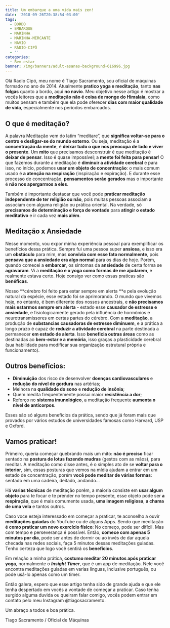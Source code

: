 ```yaml
---
title: Um embarque a uma vida mais zen!
date: '2018-09-26T20:38:54-03:00'
tags:
  - BORDO
  - EMBARQUE
  - MARINHA
  - MARINHA-MERCANTE
  - NAVIO
  - RÁDIO-CIPÓ
  - ''
categories:
  - Bem-estar
banner: /img/banners/adult-asanas-background-616996.jpg
---
```

Olá Radio Cipó, meu nome é Tiago Sacramento, sou oficial de máquinas formado no ano de 2014. Atualmente **pratico yoga e meditação**, tanto **nas folgas** quanto a bordo, aqui **no navio**. Meu objetivo nesse artigo é mostrar a vocês leitores que a **meditação não é coisa de monge do Himalaia**, como muitos pensam e também que ela pode oferecer **dias com maior qualidade de vida**, especialmente nos períodos embarcados.

## O que é meditação?

A palavra Meditação vem do latim “meditare”, que **significa voltar-se para o centro e desligar-se do mundo externo**. Ou seja, meditação é a **concentração da mente**, é **deixar tudo o que nos preocupa de lado e viver o presente**. Um **mito** que precisamos desconstruir é que meditação é **deixar de pensar**. Isso é quase impossível; a **mente foi feita para pensar**! O que fazemos durante a meditação é **diminuir a atividade cerebral** e para isso, no início, podemos **usar um objeto de concentração**: o mais comum usado é **a atenção na respiração** (inspiração e expiração). E durante esse processo de concentração, **pensamentos serão gerados** mas o importante é **não nos apergarmos a eles**.

Também é importante destacar que você pode **praticar meditação independente de ter religião ou não**, pois muitas pessoas associam a associam com alguma religião ou prática oriental. Na verdade, só **precisamos de determinação e força de vontade** para **atingir o estado meditativo** e ir cada vez **mais além**.

## Meditação x Ansiedade

Nesse momento, vou expor minha experiência pessoal para exemplificar os benefícios dessa prática. Sempre fui uma pessoa super **ansiosa**, e isso era um **obstáculo** para mim, mas **convivia com esse fato normalmente**, pois **pensava que a ansiedade era algo normal** para os dias de hoje. Porém, quando comecei a **embarcar**, os sintomas da **ansiedade** de certa forma se **agravaram**. Vi a **meditação e o yoga como formas de me ajudarem**, e realmente estava certo. Hoje consigo ver como essas praticas são **benéficas**.

Nosso **cérebro foi feito para estar sempre em alerta **e pela evolução natural da espécie, esse estado foi se aprimorando. O mundo que vivemos hoje, no entanto, é bem diferente dos nossos ancestrais, e **não precisamos mais estarmos sempre em alerta** - estado esse **causador de estresse e ansiedade**, e fisiologicamente gerado pela influência de hormônios e neurotransmissores em certas partes do cérebro. Com a **meditação**, a produção de **substancias causadoras de estresse diminuem**, e a prática a longo prazo é capaz de **reduzir a atividade cerebral** na parte destinada a permanecer **em estado de alerta**. Isso **beneficia outras áreas** como as destinadas ao **bem-estar e a memória**, isso graças a plasticidade cerebral (sua habilidade para modificar sua organização estrutural própria e funcionamento).

## Outros benefícios:

* **Diminuição** dos risco de desenvolver **doenças cardiovasculares** e **redução do nível de gordura** nas artérias;
* Melhora na **qualidade do sono** e **redução de insônia**;
* Quem medita frequentemente possui maior **resistência a dor**;
* Reforço no **sistema imunológico**, a meditação frequente **aumenta o nível de anticorpos**.

Esses são só alguns benefícios da prática, sendo que já foram mais que provados por vários estudos de universidades famosas como Harvard, USP e Oxford.

## Vamos praticar!

Primeiro, queria começar quebrando mais um mito: **não é preciso** ficar sentado na **postura de lotus fazendo mudras** (gestos com as mãos), para meditar. A meditação como disse antes, é o simples ato de se **voltar para o interior**, sim, essas posturas que vemos na mídia ajudam a entrar em um estado de concentração, porém **você pode meditar de várias formas**: sentado em uma cadeira, deitado, andando... 

Há **varias técnicas** de meditação porém, a maioria consiste em **usar algum objeto** para te focar e te prender no tempo presente, esse objeto pode ser **a respiração**, que é mais comumente usada, **uma imagem religiosa**, **a chama de uma vela** e tantos outros. 

Caso voce esteja interessado em começar a praticar, te aconselho a ouvir **meditações guiadas** do YouTube ou de alguns Apps. Sendo que meditação **é como praticar um novo exercício físico**: No começo, pode ser difícil. Mas com tempo e perseverança é possível. Então, **comece com apenas 5 minutos por dia**, pode ser antes de dormir ou ao invés de dar aquela checada nas redes sociais, faça 5 minutos dessas meditações guiadas. Tenho certeza que logo você sentirá os **benefícios**. 

Em relação a minha prática, **costumo meditar 20 minutos após praticar yoga**, normalmente o **_Insight Timer_**, que é um app de meditação. Nele você encontra meditações guiadas em varias línguas, inclusive português, ou pode usá-lo apenas como um timer.

Então galera, espero que esse artigo tenha sido de grande ajuda e que ele tenha despertado em vocês a vontade de começar a praticar. Caso tenha surgido alguma duvida ou queiram falar comigo, vocês podem entrar em contato pelo meu Instagram @tiagosacramento. 

Um abraço a todos e boa prática.

Tiago Sacramento / Oficial de Máquinas
